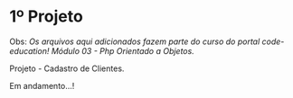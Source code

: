 1º Projeto
======================================

Obs: *Os arquivos aqui adicionados fazem parte do curso do portal code-education! Módulo 03 - Php Orientado a Objetos.*

Projeto - Cadastro de Clientes.

Em andamento...!